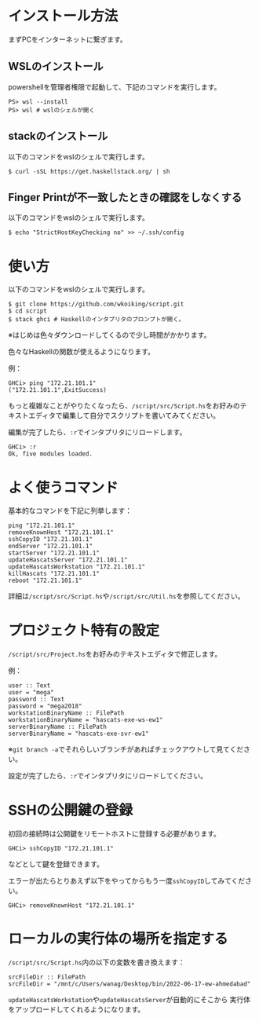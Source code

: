 ﻿# インストール方法

まずPCをインターネットに繋ぎます。

## WSLのインストール

powershellを管理者権限で起動して、下記のコマンドを実行します。

~~~
PS> wsl --install
PS> wsl # wslのシェルが開く
~~~

## stackのインストール

以下のコマンドをwslのシェルで実行します。

~~~
$ curl -sSL https://get.haskellstack.org/ | sh
~~~

## Finger Printが不一致したときの確認をしなくする

以下のコマンドをwslのシェルで実行します。

~~~
$ echo "StrictHostKeyChecking no" >> ~/.ssh/config
~~~

# 使い方

以下のコマンドをwslのシェルで実行します。

~~~
$ git clone https://github.com/wkoiking/script.git
$ cd script
$ stack ghci # Haskellのインタプリタのプロンプトが開く。
~~~
※はじめは色々ダウンロードしてくるので少し時間がかかります。

色々なHaskellの関数が使えるようになります。

例：

~~~
GHCi> ping "172.21.101.1"
("172.21.101.1",ExitSuccess)
~~~

もっと複雑なことがやりたくなったら、`/script/src/Script.hs`をお好みのテ
キストエディタで編集して自分でスクリプトを書いてみてください。

編集が完了したら、`:r`でインタプリタにリロードします。

~~~
GHCi> :r
Ok, five modules loaded.
~~~

# よく使うコマンド

基本的なコマンドを下記に列挙します：

~~~
ping "172.21.101.1"
removeKnownHost "172.21.101.1"
sshCopyID "172.21.101.1"
endServer "172.21.101.1"
startServer "172.21.101.1"
updateHascatsServer "172.21.101.1"
updateHascatsWorkstation "172.21.101.1"
killHascats "172.21.101.1"
reboot "172.21.101.1"
~~~

詳細は`/script/src/Script.hs`や`/script/src/Util.hs`を参照してください。

# プロジェクト特有の設定

`/script/src/Project.hs`をお好みのテキストエディタで修正します。

例：

~~~
user :: Text
user = "mega"
password :: Text
password = "mega2018"
workstationBinaryName :: FilePath
workstationBinaryName = "hascats-exe-ws-ew1"
serverBinaryName :: FilePath
serverBinaryName = "hascats-exe-svr-ew1"
~~~

※`git branch -a`でそれらしいブランチがあればチェックアウトして見てください。

設定が完了したら、`:r`でインタプリタにリロードしてください。

# SSHの公開鍵の登録

初回の接続時は公開鍵をリモートホストに登録する必要があります。

~~~
GHCi> sshCopyID "172.21.101.1"
~~~

などとして鍵を登録できます。

エラーが出たらとりあえず以下をやってからもう一度`sshCopyID`してみてください。

~~~
GHCi> removeKnownHost "172.21.101.1"
~~~

# ローカルの実行体の場所を指定する

`/script/src/Script.hs`内の以下の変数を書き換えます：

~~~
srcFileDir :: FilePath
srcFileDir = "/mnt/c/Users/wanag/Desktop/bin/2022-06-17-ew-ahmedabad"
~~~

`updateHascatsWorkstation`や`updateHascatsServer`が自動的にそこから
実行体をアップロードしてくれるようになります。
